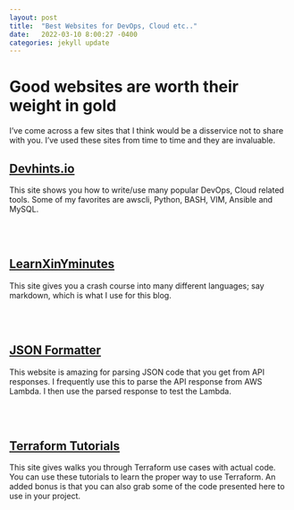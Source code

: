 ```yaml
---
layout: post
title:  "Best Websites for DevOps, Cloud etc.."
date:   2022-03-10 8:00:27 -0400
categories: jekyll update
---
```


# Good websites are worth their weight in gold

I’ve come across a few sites that I think would be a disservice not to share with you.  I’ve used these sites from time to time and they are invaluable.

## [Devhints.io](https://devhints.io)
This site shows you how to write/use many popular DevOps, Cloud related tools.  Some of my favorites are awscli, Python, BASH, VIM, Ansible and MySQL.

<br><br>

## [LearnXinYminutes](https://learnxinyminutes.com)
This site gives you a crash course into many different languages; say markdown, which is what I use for this blog.

<br><br>

## [JSON Formatter](https://jsonformatter.curiousconcept.com)
This website is amazing for parsing JSON code that you get from API responses.  I frequently use this to parse the API response from AWS Lambda.  I then use the parsed response to test the Lambda.

<br><br>

## [Terraform Tutorials](https://learn.hashicorp.com/collections/terraform/certification-associate-tutorials)
This site gives walks you through Terraform use cases with actual code.  You can use these tutorials to learn the proper way to use Terraform.  An added bonus is that you can also grab some of the code presented here to use in your project.